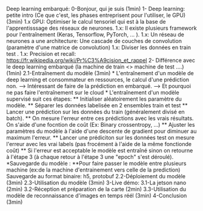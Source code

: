 Deep learning embarqué:
	0-Bonjour, qui je suis (1min)
	1- Deep learning: petite intro (Ce que c'est, les phases entreprisent pour l'utiliser, le GPU) (3min)
	    1.x GPU: Optimiser le calcul tensoriel qui est à la base de l'apprentisssage des réseaux de neurones.
	    1.x: Il existe plusieurs framework pour l'entraînement (Keras, Tensorflow, PyTorch, ... ).
	    1.x: Un réseau de neurones a une architecture: Une cascade de couches de convolution (paramètre d'une matrice de convolution)
	    1.x: Diviser les données en train test .
	    1.x: Precision et recall: https://fr.wikipedia.org/wiki/Pr%C3%A9cision_et_rappel
	2- Différence avec le deep learning embarqué (la machine de train <> machine de test ....) (1min)
		2.1-Entraînement du modèle (3min)
		        * L'entraînement d'un modèle de deep learning et consommateur en ressources, le calcul d'une prédiction non.
		            --> Intéressant de faire de la prédiction en embarqué.
		            --> Et pourquoi ne pas faire l'entraînement sur le cloud
                * L'entraînement d'un modèle supervisé suit ces étapes:
                    ** Initialiser aléatoirement les paramètre du modèle.
                    ** Séparer les données labelisée en 2 ensembles train et test
                    ** Lancer une prédiction sur les données du train (généralement divisé en batch).
                    ** On mesure l'erreur entre ces prédictions avec les vrais résultats. On s'aide d'une focntion de coût (Ex: Binary crossentropy, ...)
                    ** Ajuster les paramètres du modèle à l'aide d'une descente de gradient pour diminuer au maximum l'erreur.
                    ** Lancer une prédiciton sur les données test on mesure l'erreur avec les vrai labels (pas frocément à l'aide de la même fonctionde coût)
                    ** Si l'erreur est acceptable le modèle est entraîné sinon on retourne à l'étape 3 (à chaque retour à l'étape 3 une "epoch" s'est déroulé).
                *Sauvegarde du modèle :
                    **Pour faire passer le modèle entre plusieurs machine (ex:de la machine d'entrainement vers celle de la prediction)
                      Sauvegarde au format binaire: h5, protobuf 
		2.2-Déploiement du modèle (3min)
		2.3-Utilisation du modèle (3min)
	3-Live démo:
		3.1-La jetson nano (2min)
		3.2-Réception et préparation de la carte (2min)
		3.3-Utilisation du modèle de reconnaissance d'images en temps réél (3min)
	4-Conclusion (3min)